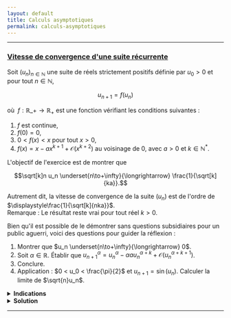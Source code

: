 ```yaml
---
layout: default
title: Calculs asymptotiques
permalink: calculs-asymptotiques
---
```


---

<h3 id="vitesse-de-convergence-suite-recurrente">
	<a href="#vitesse-de-convergence-suite-recurrente" class="header">
	Vitesse de convergence d'une suite récurrente</a>
</h3>

Soit $(u_n)_{n\in\mathbb{N}}$ une suite de réels strictement positifs définie par $u_0 > 0$ et pour tout $n\in\mathbb{N}$,

$$u_{n+1} = f(u_n)$$

où $\ f:\mathbb{R}\_+\to\mathbb{R}_+$ est une fonction vérifiant les conditions suivantes :

1. $f$ est continue,
2. $f(0) = 0$,
3. $0 < f(x) < x$ pour tout $x > 0$,
4. $f(x) = x - ax^{k+1} + \mathcal{O}(x^{k+2})$ au voisinage de $0$, avec $a > 0$ et $k\in\mathbb{N}^*$.

L'objectif de l'exercice est de montrer que

$$\sqrt[k]n u_n \underset{n\to+\infty}{\longrightarrow} \frac{1}{\sqrt[k]{ka}}.$$

Autrement dit, la vitesse de convergence de la suite $(u_n)$ est de l'ordre de $\displaystyle\frac{1}{\sqrt[k]{nka}}$. <br>
Remarque : Le résultat reste vrai pour tout réel $k > 0$.

Bien qu'il est possible de le démontrer sans questions subsidiaires pour un public aguerri, voici des questions pour guider la réflexion :

1. Montrer que $u_n \underset{n\to+\infty}{\longrightarrow} 0$.
2. Soit $\alpha\in\mathbb{R}$. Établir que $u_{n+1}^\alpha = u_n^\alpha - \alpha au_n^{\alpha + k} + \mathcal{O}(u_n^{\alpha + k + 1})$.
3. Conclure.
4. Application : $0 < u_0 < \frac{\pi}{2}$ et $u_{n+1} = \sin(u_n)$. Calculer la limite de $\sqrt{n}u_n$.

<details>
  <summary><b>Indications</b></summary>
    <ol>
      <li>
        Étudier la monotonie de la suite $(u_n)$.
      </li>
      <li>
        Développer $f(u_n)^\alpha$ à l'ordre $1$, en sachant que $u_n \underset{n\to+\infty}{\longrightarrow} 0$.
      </li>
      <li>
        Choisir $\alpha$ judicieusement et utiliser le lemme de Cesàro.
      </li>
      <li>
        Montrer que les hypothèses du théorème sont vérifiées et faire un DL de $\sin$.
      </li>
    </ol>
</details>

<details>
  <summary><b>Solution</b></summary>
    <ol>
      <li>
        Puisque $0 < f(x) < x$ pour tout $x > 0$, on a $0 < u_{n+1} < u_n$ pour tout $n\in\mathbb{N}$, donc $(u_n)$ est (strictement) décroissante et minorée par $0$.<br>
        Ainsi, $(u_n)$ converge vers une limite $\ell\geq 0$.<br>
        Par continuité de $f$, on a $\ell = f(\ell)$. Or, $f(x) < x$ pour tout $x > 0$, donc $\ell = 0$.<br>
        Donc $u_n \underset{n\to+\infty}{\longrightarrow} 0$.
      </li>
      <li>
        On a
        $$\begin{align*}
        u_{n+1}^\alpha &= f(u_n)^\alpha\\
        &= (u_n - au_n^{k+1} + \mathcal{O}(u_n^{k+2}))^\alpha\\
        &= u_n^\alpha \left(1 - au_n^k + \mathcal{O}(u_n^{k+1})\right)^\alpha\\
        &= u_n^\alpha \left(1 - \alpha au_n^k + \mathcal{O}(u_n^{k+1})\right)\\
        &= u_n^\alpha - \alpha au_n^{\alpha + k} + \mathcal{O}(u_n^{\alpha + k + 1}).
        \end{align*}$$
      </li>
      <li>
        En choisissant $\alpha = -k$, on obtient
        $$u_{n+1}^{-k} - u_n^{-k} = ka + \mathcal{O}(u_n).$$
        Par télescopage, on a
        $$u_n^{-k} - u_0^{-k} = nka + \mathcal{O}\left(\sum_{i=0}^{n-1} u_i\right).$$
        En divisant par $n$,
        $$\frac{1}{nu_n^k} = ka + \frac{1}{nu_0^k} + \mathcal{O}\left(\frac{1}{n}\sum_{i=0}^{n-1} u_i\right).$$
        D'après le lemme de Cesàro, puisque $u_n \underset{n\to+\infty}{\longrightarrow} 0$, on a
        $$\frac{1}{n}\sum_{i=0}^{n-1} u_i \underset{n\to+\infty}{\longrightarrow} 0.$$
        Donc
        $$\frac{1}{nu_n^k} = ka + o(1) \underset{n\to+\infty}{\longrightarrow} ka.$$
        Ainsi
        $$\sqrt[k]n u_n \underset{n\to+\infty}{\longrightarrow} \frac{1}{\sqrt[k]{ka}}.$$
      </li>
      <li>
        Avec $\ f = \sin$, on a bien $f$ continue sur $\mathbb{R}_+$, $\ f(0) = 0$, $0 < f(x) < x$ pour tout $\displaystyle 0 < x \leq \frac{\pi}{2}$, et
				$$f(x) = x - \frac{x^3}{6} + \mathcal{O}(x^4)$$
				au voisinage de $0$, donc $\displaystyle a = \frac{1}{6}$ et $k = 2$ ici.<br>
				Ainsi
				$$\sqrt{n}u_n \underset{n\to+\infty}{\longrightarrow} \frac{1}{\sqrt{2\times\frac{1}{6}}} = \sqrt{3}.$$
      </li>
    </ol>
</details>

---
